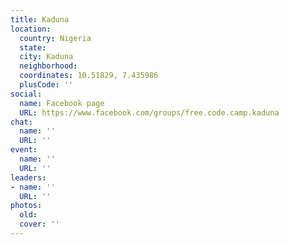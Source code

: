 ```yaml
---
title: Kaduna
location:
  country: Nigeria
  state: 
  city: Kaduna
  neighborhood: 
  coordinates: 10.51829, 7.435986
  plusCode: ''
social:
  name: Facebook page
  URL: https://www.facebook.com/groups/free.code.camp.kaduna
chat:
  name: ''
  URL: ''
event:
  name: ''
  URL: ''
leaders:
- name: ''
  URL: ''
photos:
  old: 
  cover: ''
---
```

